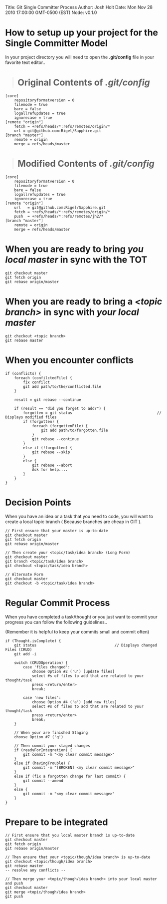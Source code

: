 Title: Git Single Committer Process
Author: Josh Holt
Date: Mon Nov 28 2010 17:00:00 GMT-0500 (EST)
Node: v0.1.0 

How to setup up your project for the Single Committer Model
==============================================================================

In your project directory you will need to open the __.git/config__ file in your
favorite text editor..

> # Original Contents of _.git/config_ #
	[core]
		repositoryformatversion = 0
		filemode = true
		bare = false
		logallrefupdates = true
		ignorecase = true
	[remote "origin"]
		fetch = +refs/heads/*:refs/remotes/origin/*
		url = git@github.com:Rigel/Sapphire.git
	[branch "master"]
		remote = origin
		merge = refs/heads/master

> # Modified Contents of _.git/config_ #
	[core]
		repositoryformatversion = 0
		filemode = true
		bare = false
		logallrefupdates = true
		ignorecase = true
	[remote "origin"]
		url   = git@github.com:Rigel/Sapphire.git
		fetch = +refs/heads/*:refs/remotes/origin/*
		push  = +refs/heads/*:refs/remotes/jh2/*
	[branch "master"]
		remote = origin
		merge = refs/heads/master
		

When you are ready to bring _you local master_ in sync with the TOT
==============================================================================

	git checkout master
	git fetch origin
	git rebase origin/master

When you are ready to bring a _&lt;topic branch&gt;_ in sync with _your local master_
==============================================================================
	
	git checkout <topic branch>
	git rebase master

When you encounter conflicts
==============================================================================

	if (conflicts) {
		foreach (confilctedFile) {
			fix confilct
			git add path/to/the/conflicted.file
		}
		
		result = git rebase --continue
		
		if (result == "did you forget to add?") {
			forgotten = git status										// Displays modified files
			if (forgotten) {
				foreach (forgottenFile) {
					git add path/to/forgotten.file	
				}
				git rebase --continue
			}
			else if (!forgotten) {
				git rebase --skip
			}
			else {
				git rebase --abort
				Ask for help....
			}
		}	
	}
	
Decision Points
==============================================================================

When you have an idea or a task that you need to code, you will want to create a local topic branch ( Because branches are cheap in GIT ).

	// First ensure that your master is up-to-date
	git checkout master
	git fetch origin
	git rebase origin/master
	
	// Then create your <topic/task/idea branch> (Long Form)
	git checkout master
	git branch <topic/task/idea branch>
	git checkout <topic/task/idea branch>
	
	// Alternate Form
	git checkout master
	git checkout -b <topic/task/idea branch>
	
Regular Commit Process
==============================================================================

When you have completed a task/thought or you just want to commit your progress
you can follow the following guidelines.. 

(Remember it is helpful to keep your commits small and commit often)

	if (Thought.isComplete) {
		git status									 // Displays changed Files (CRUD)
		git add -i
	
		switch (CRUDOperation) {
			case 'files changed':
				choose Option #2 ('u') [update files]
				select #s of files to add that are related to your thought/task
				press <return/enter>
				break;
				
			case 'new files':
				choose Option #4 ('a') [add new files]
				select #s of files to add that are related to your thought/task
				press <return/enter>
				break;
		}
		
		// When your are finished Staging
		choose Option #7 ('q')
		
		// Then commit your staged changes
		if (readyForIntegration) {
			git commit -m "<my clear commit message>"
		}
		else if (havingTrouble) {
			git commit -m "[BROKEN] <my clear commit message>"
		} 
		else if (fix a forgotten change for last commit) {
			git commit --amend
		}
		else {
			git commit -m "<my clear commit message>"
		}
	}
Prepare to be integrated
==============================================================================

	// First ensure that you local master branch is up-to-date
	git checkout master
	git fetch origin
	git rebase origin/master
	
	// Then ensure that your <topic/though/idea branch> is up-to-date
	git checkout <topic/though/idea branch>
	git rebase master
	-- resolve any conflicts --
	
	// Then merge your <topic/though/idea branch> into your local master and push
	git checkout master
	git merge <topic/though/idea branch>
	git push